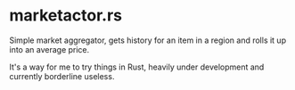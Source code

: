 # marketactor.rs

Simple market aggregator, gets history for an item in a region and rolls it up into an average price.

It's a way for me to try things in Rust, heavily under development and currently borderline useless.
